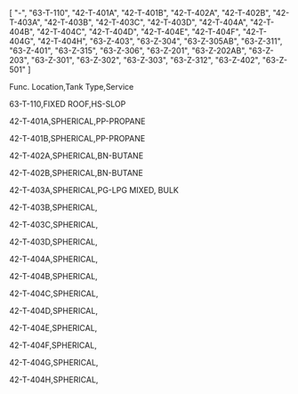 [
    "-",
    "63-T-110",
    "42-T-401A",
    "42-T-401B",
    "42-T-402A",
    "42-T-402B",
    "42-T-403A",
    "42-T-403B",
    "42-T-403C",
    "42-T-403D",
    "42-T-404A",
    "42-T-404B",
    "42-T-404C",
    "42-T-404D",
    "42-T-404E",
    "42-T-404F",
    "42-T-404G",
    "42-T-404H",
    "63-Z-403",
    "63-Z-304",
    "63-Z-305AB",
    "63-Z-311",
    "63-Z-401",
    "63-Z-315",
    "63-Z-306",
    "63-Z-201",
    "63-Z-202AB",
    "63-Z-203",
    "63-Z-301",
    "63-Z-302",
    "63-Z-303",
    "63-Z-312",
    "63-Z-402",
    "63-Z-501"
]

Func. Location,Tank Type,Service

63-T-110,FIXED ROOF,HS-SLOP

42-T-401A,SPHERICAL,PP-PROPANE

42-T-401B,SPHERICAL,PP-PROPANE

42-T-402A,SPHERICAL,BN-BUTANE

42-T-402B,SPHERICAL,BN-BUTANE

42-T-403A,SPHERICAL,PG-LPG MIXED, BULK

42-T-403B,SPHERICAL,

42-T-403C,SPHERICAL,

42-T-403D,SPHERICAL,

42-T-404A,SPHERICAL,

42-T-404B,SPHERICAL,

42-T-404C,SPHERICAL,

42-T-404D,SPHERICAL,

42-T-404E,SPHERICAL,

42-T-404F,SPHERICAL,

42-T-404G,SPHERICAL,

42-T-404H,SPHERICAL,